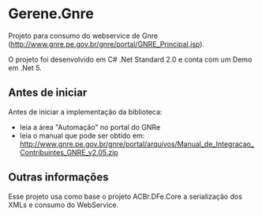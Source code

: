 # Gerene.Gnre

<!-- [![Nuget count](http://img.shields.io/nuget/v/Gerene.Gnre.svg)](https://www.nuget.org/packages/Gerene.Gnre) -->

Projeto para consumo do webservice de Gnre (http://www.gnre.pe.gov.br/gnre/portal/GNRE_Principal.jsp).

O projeto foi desenvolvido em C# .Net Standard 2.0 e conta com um Demo em .Net 5.

Antes de iniciar
----
Antes de iniciar a implementação da biblioteca:
  * leia a área "Automação" no portal do GNRe 
  * leia o manual que pode ser obtido em: http://www.gnre.pe.gov.br/gnre/portal/arquivos/Manual_de_Integracao_Contribuintes_GNRE_v2.05.zip
  
Outras informações
----
Esse projeto usa como base o projeto ACBr.DFe.Core a serialização dos XMLs e consumo do WebService.

